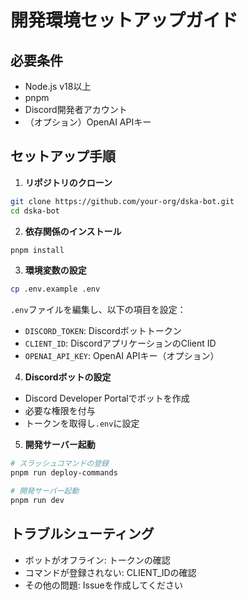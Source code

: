# 開発環境セットアップガイド

## 必要条件

- Node.js v18以上
- pnpm
- Discord開発者アカウント
- （オプション）OpenAI APIキー

## セットアップ手順

1. **リポジトリのクローン**
```bash
git clone https://github.com/your-org/dska-bot.git
cd dska-bot
```

2. **依存関係のインストール**
```bash
pnpm install
```

3. **環境変数の設定**
```bash
cp .env.example .env
```
`.env`ファイルを編集し、以下の項目を設定：
- `DISCORD_TOKEN`: Discordボットトークン
- `CLIENT_ID`: DiscordアプリケーションのClient ID
- `OPENAI_API_KEY`: OpenAI APIキー（オプション）

4. **Discordボットの設定**
- Discord Developer Portalでボットを作成
- 必要な権限を付与
- トークンを取得し`.env`に設定

5. **開発サーバー起動**
```bash
# スラッシュコマンドの登録
pnpm run deploy-commands

# 開発サーバー起動
pnpm run dev
```

## トラブルシューティング

- ボットがオフライン: トークンの確認
- コマンドが登録されない: CLIENT_IDの確認
- その他の問題: Issueを作成してください